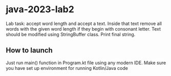 # java-2023-lab2

Lab task: accept word length and accept a text. Inside that text remove all words with the given word length if they begin with consonant letter. 
Text should be modified using StringBuffer class. Print final string.

## How to launch
Just run main() function in Program.kt file using any modern IDE. Make sure you have set up environment for running Kotlin/Java code
